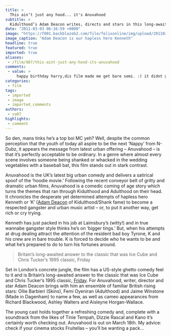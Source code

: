 ```yaml
---
title: >
  This ain’t just any hood... it's Anuvahood
subtitle: >
  Kidulthood’s Adam Deacon writes, directs and stars in this long-awaited British ghetto comedy. By Vishnu Aggarwal
date: "2011-03-03 06:16:59 +0000"
image: "https://f001.backblazeb2.com/file/felixonline/img/upload/201103030615-ks607-anuvahoo.jpg"
image_caption: "Adam Deacon is our hapless hero Kenneth"
headline: true
featured: true
imported: true
aliases:
 - /film/987/this-aint-just-any-hood-its-anuvahood
comments:
 - value: >
     happy birthday harry,dis film made me get bare semi. :) it didnt go down for a week and a alf. ,dis film looks ard fam, bare geeza ting. i like salad, lol joke im a fat kid. bye,IT A BADMAN MOVIE AND FRUTELLERS IS A A BADMAN SWEET YOU GET ME <br>
categories:
 - film
tags:
 - imported
 - image
 - imported_comments
authors:
 - va07
highlights:
 - comment
---
```


So den, mans tinks he’s a top boi MC yeh? Well, despite the common perception that the youth of today all aspire to be the next ‘Nappy’ from N-Dubz, it appears the message from latest urban offering – Anuvahood – is that it’s perfectly acceptable to be ordinary. In a genre where almost every scene involves someone being shanked or whacked in the wedding vegetables with a baseball bat, this film stands out in stark contrast.

Anuvahood is the UK’s latest big urban comedy and delivers a satirical spoof of the ‘hoodie movie.’ Following the recent conveyor belt of gritty and dramatic urban films, Anuvahood is a comedic coming of age story which turns the themes that ran through Kidulthood and Adulthood on their head. It chronicles the desperate yet determined attempts of hapless hero Kenneth or ‘K’ ([Adam Deacon](http://en.wikipedia.org/wiki/Adam_Deacon) of Kidulthood/Shank fame) to become a respected gangster and urban music artist – or, to put it another way, get rich or cry trying.

Kenneth has just packed in his job at Laimsbury’s (witty!) and in true wannabe gangster style thinks he’s on ‘bigger tings.’ But, when his attempts at drug dealing attract the attention of the resident bad boy Tyrone, K and his crew are in bare trouble. K is forced to decide who he wants to be and what he’s prepared to do to turn his fortunes around.

> Britain’s long-awaited answer to the classic that was Ice Cube and Chris Tucker’s 1995 classic, Friday

Set in London’s concrete jungle, the film has a US-style ghetto comedy feel to it and is Britain’s long-awaited answer to the classic that was Ice Cube and Chris Tucker’s 1995 classic, [Friday](http://www.imdb.com/title/tt0113118/). For Anuvahood, writer, director and star Adam Deacon brings with him an ensemble of familiar British rising stars: Ollie Barbieri (Skins), Femi Oyeniran (Adulthood) and Jaime Winstone (Made in Dagenham) to name a few, as well as cameo appearances from Richard Blackwood, Ashley Walters and Aisleyne Horgan-Wallace.

The young cast holds together a refreshing comedy and, complete with a soundtrack from the likes of Tinie Tempah, Dizzie Rascal and Kano it’s certainly worth checking out. Anuvahood is out on March 18th. My advice: check if your cinema stocks Fruitellas – you’ll be wanting a pack…
